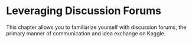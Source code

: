 # Leveraging Discussion Forums

This chapter allows you to familiarize yourself with discussion forums, the primary manner of communication and idea exchange on Kaggle.
